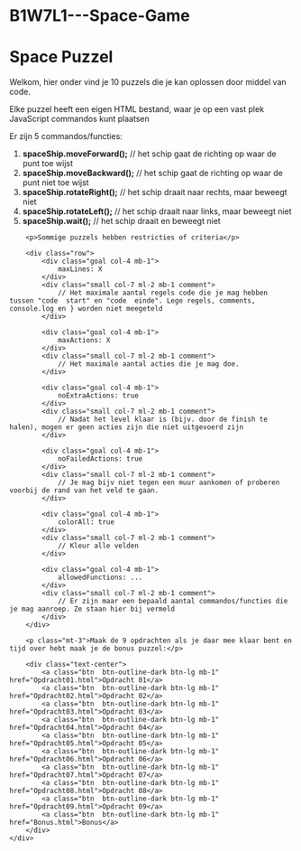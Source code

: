 # B1W7L1---Space-Game

<!DOCTYPE html>
<html lang="en">
<head>
    <meta charset="UTF-8">
    <title>SpaceShip</title>
    <link rel="stylesheet" href="https://maxcdn.bootstrapcdn.com/bootstrap/4.0.0/css/bootstrap.min.css" integrity="sha384-Gn5384xqQ1aoWXA+058RXPxPg6fy4IWvTNh0E263XmFcJlSAwiGgFAW/dAiS6JXm" crossorigin="anonymous">
    <link href="css/style.css" type="text/css" rel="stylesheet">
</head>
<body>
    <div id="goals" class="w-100">
        <h1>Space Puzzel</h1>
    </div>
    <div id="container" class="index">
        <p>Welkom, hier onder vind je 10 puzzels die je kan oplossen door middel van code.</p>
        <p>Elke puzzel heeft een eigen HTML bestand, waar je op een vast plek JavaScript commandos kunt plaatsen</p>
        <p>Er zijn 5 commandos/functies:</p>
        <ol>
            <li>
                <b>spaceShip.moveForward();</b>
                <span class="comment small">// het schip gaat de richting op waar de punt toe wijst</span>
            </li>
            <li>
                <b>spaceShip.moveBackward();</b>
                <span class="comment small">// het schip gaat de richting op waar de punt niet toe wijst</span>
            </li>
            <li>
                <b>spaceShip.rotateRight();</b>
                <span class="comment small">// het schip draait naar rechts, maar beweegt niet</span>
            </li>
            <li>
                <b>spaceShip.rotateLeft();</b>
                <span class="comment small">// het schip draait naar links, maar beweegt niet</span>
            </li>
            <li>
                <b>spaceShip.wait();</b>
                <span class="comment small">// het schip draait en beweegt niet </span>
            </li>
        </ol>

        <p>Sommige puzzels hebben restricties of criteria</p>

        <div class="row">
            <div class="goal col-4 mb-1">
                maxLines: X
            </div>
            <div class="small col-7 ml-2 mb-1 comment">
                // Het maximale aantal regels code die je mag hebben tussen "code  start" en "code  einde". Lege regels, comments, console.log en } worden niet meegeteld
            </div>

            <div class="goal col-4 mb-1">
                maxActions: X
            </div>
            <div class="small col-7 ml-2 mb-1 comment">
                // Het maximale aantal acties die je mag doe.
            </div>

            <div class="goal col-4 mb-1">
                noExtraActions: true
            </div>
            <div class="small col-7 ml-2 mb-1 comment">
                // Nadat het level klaar is (bijv. door de finish te halen), mogen er geen acties zijn die niet uitgevoerd zijn
            </div>

            <div class="goal col-4 mb-1">
                noFailedActions: true
            </div>
            <div class="small col-7 ml-2 mb-1 comment">
                // Je mag bijv niet tegen een muur aankomen of proberen voorbij de rand van het veld te gaan.
            </div>

            <div class="goal col-4 mb-1">
                colorAll: true
            </div>
            <div class="small col-7 ml-2 mb-1 comment">
                // Kleur alle velden
            </div>

            <div class="goal col-4 mb-1">
                allowedFunctions: ...
            </div>
            <div class="small col-7 ml-2 mb-1 comment">
                // Er zijn maar een bepaald aantal commandos/functies die je mag aanroep. Ze staan hier bij vermeld
            </div>
        </div>

        <p class="mt-3">Maak de 9 opdrachten als je daar mee klaar bent en tijd over hebt maak je de bonus puzzel:</p>

        <div class="text-center">
            <a class="btn  btn-outline-dark btn-lg mb-1" href="Opdracht01.html">Opdracht 01</a>
            <a class="btn  btn-outline-dark btn-lg mb-1" href="Opdracht02.html">Opdracht 02</a>
            <a class="btn  btn-outline-dark btn-lg mb-1" href="Opdracht03.html">Opdracht 03</a>
            <a class="btn  btn-outline-dark btn-lg mb-1" href="Opdracht04.html">Opdracht 04</a>
            <a class="btn  btn-outline-dark btn-lg mb-1" href="Opdracht05.html">Opdracht 05</a>
            <a class="btn  btn-outline-dark btn-lg mb-1" href="Opdracht06.html">Opdracht 06</a>
            <a class="btn  btn-outline-dark btn-lg mb-1" href="Opdracht07.html">Opdracht 07</a>
            <a class="btn  btn-outline-dark btn-lg mb-1" href="Opdracht08.html">Opdracht 08</a>
            <a class="btn  btn-outline-dark btn-lg mb-1" href="Opdracht09.html">Opdracht 09</a>
            <a class="btn  btn-outline-dark btn-lg mb-1" href="Bonus.html">Bonus</a>
        </div>
    </div>
</body>
</html>
